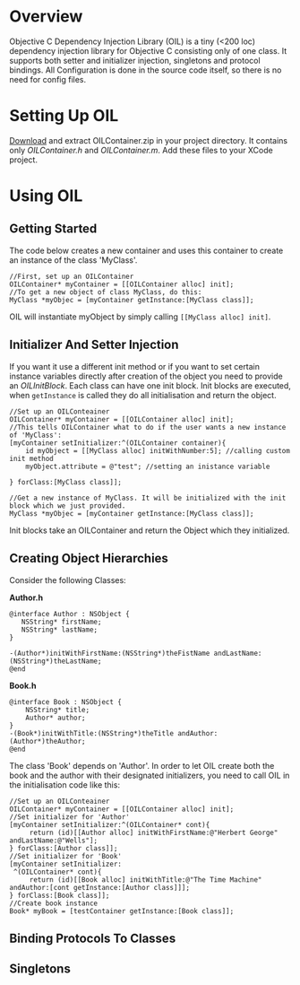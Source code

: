 Overview
========

Objective C Dependency Injection Library (OIL) is a tiny (<200 loc) dependency injection library for Objective C consisting only of one class. It supports both setter and initializer injection, singletons and protocol bindings. All Configuration is done in the source code itself, so there is no need for config files.


Setting Up OIL
==============

[Download](https://github.com/downloads/brodo/OIL/OILContainer.zip) and extract OILContainer.zip in your project directory. It contains only *OILContainer.h* and *OILContainer.m*. Add these files to your XCode project.

Using OIL
=========

Getting Started
---------------

The code below creates a new container and uses this container to create an instance of the class 'MyClass'.

    //First, set up an OILContainer
    OILContainer* myContainer = [[OILContainer alloc] init];
    //To get a new object of class MyClass, do this:
    MyClass *myObjec = [myContainer getInstance:[MyClass class]];

OIL will instantiate myObject by simply calling `[[MyClass alloc] init]`. 

Initializer And Setter Injection
--------------------------------

If you want it use a different init method or if you want to set certain instance variables directly after creation of the object you need to provide an *OILInitBlock*. Each class can have one init block. Init blocks are executed, when `getInstance` is called they do all initialisation and return the object.

    //Set up an OILConteainer
    OILContainer* myContainer = [[OILContainer alloc] init];
    //This tells OILContainer what to do if the user wants a new instance of 'MyClass':
    [myContainer setInitializer:^(OILContainer container){
        id myObject = [[MyClass alloc] initWithNumber:5]; //calling custom init method
        myObject.attribute = @"test"; //setting an inistance variable

    } forClass:[MyClass class]];
    
    //Get a new instance of MyClass. It will be initialized with the init block which we just provided.
    MyClass *myObjec = [myContainer getInstance:[MyClass class]];

Init blocks take an OILContainer and return the Object which they initialized.

Creating Object Hierarchies
---------------------------

Consider the following Classes:

**Author.h**

    @interface Author : NSObject {
       NSString* firstName;
       NSString* lastName;
    }

    -(Author*)initWithFirstName:(NSString*)theFistName andLastName:(NSString*)theLastName;
    @end

**Book.h**

    @interface Book : NSObject {
        NSString* title;
        Author* author;
    }
    -(Book*)initWithTitle:(NSString*)theTitle andAuthor:(Author*)theAuthor;
    @end
    
The class 'Book' depends on 'Author'. In order to let OIL create both the book and the author with their designated initializers, you need to call OIL in the initialisation code like this:

    //Set up an OILConteainer
    OILContainer* myContainer = [[OILContainer alloc] init];
    //Set initializer for 'Author'
    [myContainer setInitializer:^(OILContainer* cont){
         return (id)[[Author alloc] initWithFirstName:@"Herbert George" andLastName:@"Wells"];
    } forClass:[Author class]];
    //Set initializer for 'Book'  
    [myContainer setInitializer:
     ^(OILContainer* cont){
         return (id)[[Book alloc] initWithTitle:@"The Time Machine" andAuthor:[cont getInstance:[Author class]]];
    } forClass:[Book class]];
    //Create book instance
    Book* myBook = [testContainer getInstance:[Book class]];

Binding Protocols To Classes
----------------------------

Singletons
----------
    
